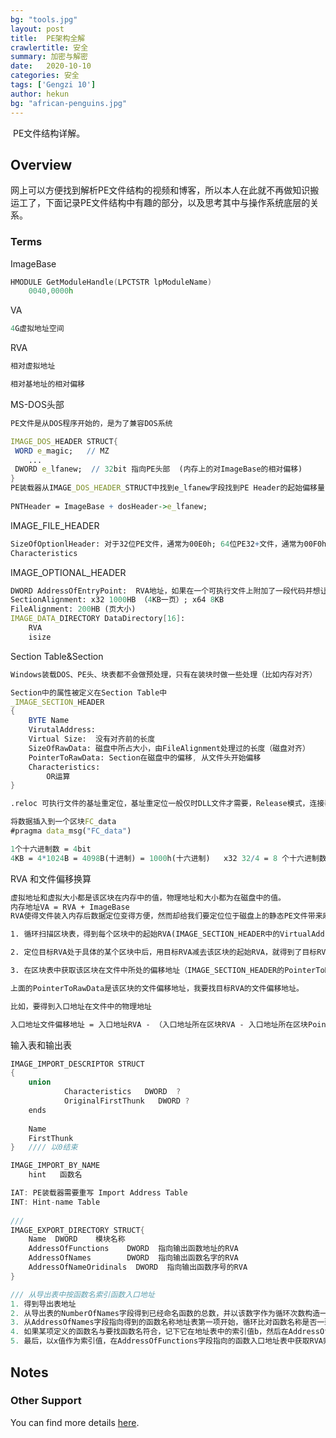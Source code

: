 ```yaml
---
bg: "tools.jpg"
layout: post
title:  PE架构全解
crawlertitle: 安全
summary: 加密与解密
date:   2020-10-10
categories: 安全
tags: ['Gengzi 10']
author: hekun
bg: "african-penguins.jpg"
---
```


​    PE文件结构详解。

## Overview

网上可以方便找到解析PE文件结构的视频和博客，所以本人在此就不再做知识搬运工了，下面记录PE文件结构中有趣的部分，以及思考其中与操作系统底层的关系。

### Terms

ImageBase

```C++
HMODULE GetModuleHandle(LPCTSTR lpModuleName)
    0040,0000h
```

VA

```mathematica
4G虚拟地址空间
```

RVA

```mathematica
相对虚拟地址

相对基地址的相对偏移
```

MS-DOS头部

```mathematica
PE文件是从DOS程序开始的，是为了兼容DOS系统

IMAGE_DOS_HEADER STRUCT{
 WORD e_magic;   // MZ
    ...
 DWORD e_lfanew;  // 32bit 指向PE头部  (内存上的对ImageBase的相对偏移)
}
PE装载器从IMAGE_DOS_HEADER_STRUCT中找到e_lfanew字段找到PE Header的起始偏移量，加上基地址就得到PE文件头的指针。
    
PNTHeader = ImageBase + dosHeader->e_lfanew;
```

IMAGE_FILE_HEADER

```mathematica
SizeOfOptionlHeader: 对于32位PE文件，通常为00E0h; 64位PE32+文件，通常为00F0h
Characteristics
```

IMAGE_OPTIONAL_HEADER

```mathematica
DWORD AddressOfEntryPoint:  RVA地址，如果在一个可执行文件上附加了一段代码并想让这段代码首先被执行，那么只需要将这个入口地址指向附加的代码。
SectionAlignment: x32 1000HB （4KB一页）; x64 8KB
FileAlignment: 200HB (页大小)
IMAGE_DATA_DIRECTORY DataDirectory[16]:
	RVA
    isize
```

Section Table&Section

```mathematica
Windows装载DOS、PE头、块表都不会做预处理，只有在装块时做一些处理（比如内存对齐）

Section中的属性被定义在Section Table中
_IMAGE_SECTION_HEADER
{
	BYTE Name
	VirutalAddress:
	Virtual Size:  没有对齐前的长度
	SizeOfRawData: 磁盘中所占大小，由FileAlignment处理过的长度（磁盘对齐）
	PointerToRawData: Section在磁盘中的偏移, 从文件头开始偏移
	Characteristics:  
		OR运算
}

.reloc 可执行文件的基址重定位，基址重定位一般仅时DLL文件才需要，Release模式，连接器并不给EXE文件加上基址重定位

将数据插入到一个区块FC_data
#pragma data_msg("FC_data")

1个十六进制数 = 4bit
4KB = 4*1024B = 4098B(十进制) = 1000h(十六进制)   x32 32/4 = 8 个十六进制数
```

RVA 和文件偏移换算

```txt
虚拟地址和虚拟大小都是该区块在内存中的值，物理地址和大小都为在磁盘中的值。
内存地址VA = RVA + ImageBase
RVA使得文件装入内存后数据定位变得方便，然而却给我们要定位位于磁盘上的静态PE文件带来麻烦。

1. 循环扫描区块表，得到每个区块中的起始RVA(IMAGE_SECTION_HEADER中的VirtualAddress段),并且根据区块的大小(IMAGE_SECTION_HEADER中的SizeOfRawData段)算出区块结束的RVA （RVA + SizeOfRawDta）,最后判定目标RVA是否落在该区块内 （起始RVA到结束RVA）

2. 定位目标RVA处于具体的某个区块中后，用目标RVA减去该区块的起始RVA，就得到了目标RVA相对于起始地址的偏移量RVA2

3. 在区块表中获取该区块在文件中所处的偏移地址（IMAGE_SECTION_HEADER的PointerToRawData),将该偏移值加上RVA2就是真正的文件偏移地址FileOffSet

上面的PointerToRawData是该区块的文件偏移地址，我要找目标RVA的文件偏移地址。

比如，要得到入口地址在文件中的物理地址

入口地址文件偏移地址 = 入口地址RVA - （入口地址所在区块RVA - 入口地址所在区块PointerToRawData）

```

输入表和输出表

```C++
IMAGE_IMPORT_DESCRIPTOR STRUCT
{
    union
        	Characteristics   DWORD  ?
            OriginalFirstThunk   DWORD ?
    ends
    
    Name    
    FirstThunk
}   //// 以0结束

IMAGE_IMPORT_BY_NAME
    hint   函数名

IAT: PE装载器需要重写 Import Address Table
INT: Hint-name Table
    
///
IMAGE_EXPORT_DIRECTORY STRUCT{
	Name  DWORD    模块名称    
    AddressOfFunctions    DWORD  指向输出函数地址的RVA
    AddressOfNames        DWORD  指向输出函数名字的RVA
    AddressOfNameOridinals  DWORD  指向输出函数序号的RVA
}

/// 从导出表中按函数名索引函数入口地址
1. 得到导出表地址
2. 从导出表的NumberOfNames字段得到已经命名函数的总数，并以该数字作为循环次数构造一个循环
3. 从AddressOfNames字段指向得到的函数名称地址表第一项开始，循环比对函数名称是否一致，若无，说明文件中没有指定函数
4. 如果某项定义的函数名与要找函数名符合，记下它在地址表中的索引值b，然后在AddressOfNamesOrdinals指向的数组中以同样的索引值取出数组项的值x
5. 最后，以x值作为索引值，在AddressOfFunctions字段指向的函数入口地址表中获取RVA则位入口地址
```



## Notes



### Other Support

You can find more details [here]( https://blog.csdn.net/freeking101/article/details/102752048 ).